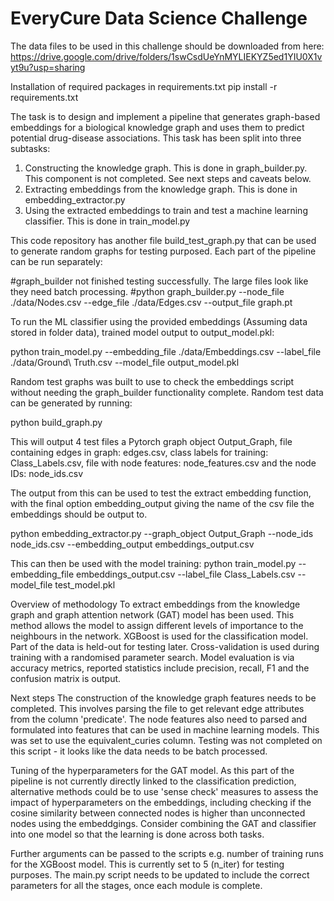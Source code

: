 # EveryCure Data Science Challenge
The data files to be used in this challenge should be downloaded from here: https://drive.google.com/drive/folders/1swCsdUeYnMYLIEKYZ5ed1YIU0X1vyt9u?usp=sharing

Installation of required packages in requirements.txt
pip install -r requirements.txt


The task is to design and implement a pipeline that generates graph-based embeddings for a biological knowledge graph and uses them to predict potential drug-disease associations. This task has been split into three subtasks:
1) Constructing the knowledge graph. This is done in graph_builder.py. This component is not completed. See next steps and caveats below.
2) Extracting embeddings from the knowledge graph. This is done in embedding_extractor.py
3) Using the extracted embeddings to train and test a machine learning classifier. This is done in train_model.py

This code repository has another file build_test_graph.py that can be used to generate random graphs for testing purposed. 
Each part of the pipeline can be run separately:

#graph_builder not finished testing successfully. The large files look like they need batch processing.
#python graph_builder.py --node_file ./data/Nodes.csv --edge_file ./data/Edges.csv --output_file graph.pt

To run the ML classifier using the provided embeddings (Assuming data stored in folder data), trained model output to output_model.pkl:

python train_model.py --embedding_file ./data/Embeddings.csv --label_file ./data/Ground\ Truth.csv --model_file output_model.pkl

Random test graphs was built to use to check the embeddings script without needing the graph_builder functionality complete. Random test data can be generated by running:

python build_graph.py

This will output 4 test files a Pytorch graph object Output_Graph, file containing edges in graph: edges.csv, class labels for training: Class_Labels.csv, file with node features: node_features.csv and the node IDs: node_ids.csv

The output from this can be used to test the extract embedding function, with the final option embedding_output giving the name of the csv file the embeddings should be output to.

python embedding_extractor.py --graph_object Output_Graph  --node_ids node_ids.csv --embedding_output embeddings_output.csv

This can then be used with the model training:
python train_model.py --embedding_file embeddings_output.csv --label_file Class_Labels.csv --model_file test_model.pkl


Overview of methodology
To extract embeddings from the knowledge graph and graph attention network (GAT) model has been used. This method allows the model to assign different levels of importance to the neighbours in the network.
XGBoost is used for the classification model. Part of the data is held-out for testing later. Cross-validation is used during training with a randomised parameter search. Model evaluation is via accuracy metrics, reported statistics include precision, recall, F1 and the confusion matrix is output.

Next steps
The construction of the knowledge graph features needs to be completed. This involves parsing the file to get relevant edge attributes from the column 'predicate'. The node features also need to parsed and formulated into features that can be used in machine learning models. This was set to use the equivalent_curies column. Testing was not completed on this script - it looks like the data needs to be batch processed.

Tuning of the hyperparameters for the GAT model. As this part of the pipeline is not currently directly linked to the classification prediction, alternative methods could be to use 'sense check' measures to assess the impact of hyperparameters on the embeddings, including checking if the cosine similarity between connected nodes is higher than unconnected nodes using the embeddgings. Consider combining the GAT and classifier into one model so that the learning is done across both tasks.

Further arguments can be passed to the scripts e.g. number of training runs for the XGBoost model. This is currently set to 5 (n_iter) for testing purposes.
The main.py script needs to be updated to include the correct parameters for all the stages, once each module is complete.
